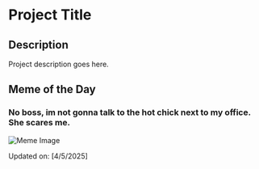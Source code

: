 # Project Title

## Description

Project description goes here.

## Meme of the Day

### No boss, im not gonna talk to the hot chick next to my office. She scares me.
![Meme Image](https://i.redd.it/50t9v00wevse1.gif)

Updated on: [4/5/2025]